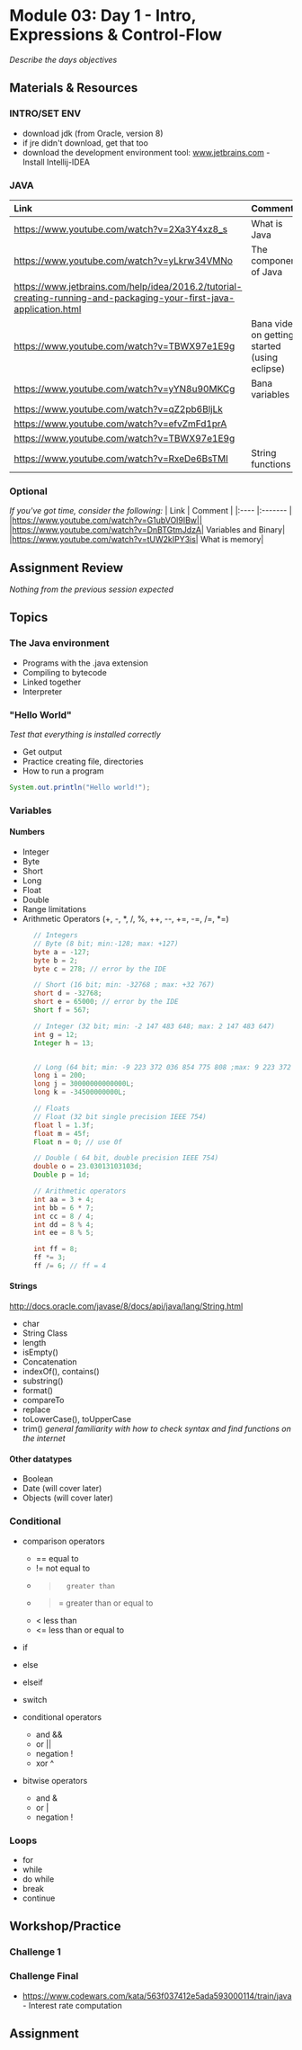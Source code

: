 # Module 03: Day 1 - Intro, Expressions & Control-Flow
*Describe the days objectives*

## Materials & Resources
### INTRO/SET ENV
- download jdk (from Oracle, version 8)
- if jre didn't download, get that too
- download the development environment tool: www.jetbrains.com - Install Intellij-IDEA


### JAVA
| Link | Comment |
|:---- |:------- |
| https://www.youtube.com/watch?v=2Xa3Y4xz8_s | What is Java|
| https://www.youtube.com/watch?v=yLkrw34VMNo |The components of Java |
| https://www.jetbrains.com/help/idea/2016.2/tutorial-creating-running-and-packaging-your-first-java-application.html ||
| https://www.youtube.com/watch?v=TBWX97e1E9g | Bana video on getting started (using eclipse)|
| https://www.youtube.com/watch?v=yYN8u90MKCg | Bana variables |
| https://www.youtube.com/watch?v=qZ2pb6BljLk ||
| https://www.youtube.com/watch?v=efvZmFd1prA ||
| https://www.youtube.com/watch?v=TBWX97e1E9g ||
| https://www.youtube.com/watch?v=RxeDe6BsTMI|String functions|


### Optional
*If you've got time, consider the following:*
| Link | Comment |
|:---- |:------- |
|https://www.youtube.com/watch?v=G1ubVOl9IBw||
|https://www.youtube.com/watch?v=DnBTGtmJdzA| Variables and Binary|
|https://www.youtube.com/watch?v=tUW2kIPY3is| What is memory|


## Assignment Review
*Nothing from the previous session expected*

## Topics

### The Java environment
- Programs with the .java extension
- Compiling to bytecode
- Linked together
- Interpreter

### "Hello World"
*Test that everything is installed correctly*
- Get output
- Practice creating file, directories
- How to run a program

```java
System.out.println("Hello world!");
```

### Variables
#### Numbers
- Integer
- Byte
- Short
- Long
- Float
- Double
- Range limitations
- Arithmetic Operators (+, -, *, /, %, ++, --, +=, -=, /=, *=)

```java
      // Integers
      // Byte (8 bit; min:-128; max: +127)
      byte a = -127;
      byte b = 2;
      byte c = 278; // error by the IDE

      // Short (16 bit; min: -32768 ; max: +32 767)
      short d = -32768;
      short e = 65000; // error by the IDE
      Short f = 567;

      // Integer (32 bit; min: -2 147 483 648; max: 2 147 483 647)
      int g = 12;
      Integer h = 13;


      // Long (64 bit; min: -9 223 372 036 854 775 808 ;max: 9 223 372 036 854 775 807 )
      long i = 200;
      long j = 30000000000000L;
      long k = -34500000000L;

      // Floats
      // Float (32 bit single precision IEEE 754)
      float l = 1.3f;
      float m = 45f;
      Float n = 0; // use 0f

      // Double ( 64 bit, double precision IEEE 754)
      double o = 23.03013103103d;
      Double p = 1d;

      // Arithmetic operators
      int aa = 3 + 4;
      int bb = 6 * 7;
      int cc = 8 / 4;
      int dd = 8 % 4;
      int ee = 8 % 5;

      int ff = 8;
      ff *= 3;
      ff /= 6; // ff = 4
```


#### Strings
http://docs.oracle.com/javase/8/docs/api/java/lang/String.html
 - char
 - String Class
 - length
 - isEmpty()
 - Concatenation
 - indexOf(), contains()
 - substring()
 - format()
 - compareTo
 - replace
 - toLowerCase(), toUpperCase
 - trim()
 *general familiarity with how to check syntax and find functions on the internet*

#### Other datatypes
- Boolean
- Date (will cover later)
- Objects (will cover later)

### Conditional
- comparison operators
  - ==      equal to
  - !=      not equal to
  - >       greater than
  - >=      greater than or equal to
  - <       less than
  - <=      less than or equal to
- if
- else
- elseif
- switch
- conditional operators
   - and &&
   - or ||
   - negation !
   - xor ^

- bitwise operators
   - and &
   - or |
   - negation !

### Loops
- for
- while
- do while
- break
- continue


## Workshop/Practice

### Challenge 1
### Challenge Final
- https://www.codewars.com/kata/563f037412e5ada593000114/train/java - Interest rate computation


## Assignment
